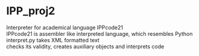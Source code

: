 # IPP_proj2

Interpreter for academical language IPPcode21<br>
IPPcode21 is assembler like interpreted language, which resembles Python<br>
interpret.py takes XML formatted text<br>
checks its validity, creates auxiliary objects and interprets code<br>

